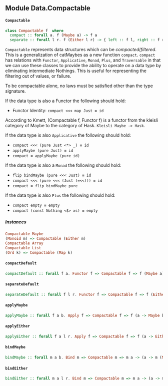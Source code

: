 ## Module Data.Compactable

#### `Compactable`

``` purescript
class Compactable f  where
  compact :: forall a. f (Maybe a) -> f a
  separate :: forall l r. f (Either l r) -> { left :: f l, right :: f r }
```

`Compactable` represents data structures which can be _compacted_/_filtered_.
This is a generalization of catMaybes as a new function `compact`. `compact`
has relations with `Functor`, `Applicative`, `Monad`, `Plus`, and `Traversable`
in that we can use these classes to provide the ability to operate on a data type
by eliminating intermediate Nothings. This is useful for representing the
filtering out of values, or failure.

To be compactable alone, no laws must be satisfied other than the type signature.

If the data type is also a Functor the following should hold:

- Functor Identity: `compact <<< map Just ≡ id`

According to Kmett, (Compactable f, Functor f) is a functor from the
kleisli category of Maybe to the category of Hask.
`Kleisli Maybe -> Hask`.

If the data type is also `Applicative` the following should hold:

- `compact <<< (pure Just <*> _) ≡ id`
- `applyMaybe (pure Just) ≡ id`
- `compact ≡ applyMaybe (pure id)`

If the data type is also a `Monad` the following should hold:

- `flip bindMaybe (pure <<< Just) ≡ id`
- `compact <<< (pure <<< (Just (=<<))) ≡ id`
- `compact ≡ flip bindMaybe pure`

If the data type is also `Plus` the following should hold:

- `compact empty ≡ empty`
- `compact (const Nothing <$> xs) ≡ empty`

##### Instances
``` purescript
Compactable Maybe
(Monoid m) => Compactable (Either m)
Compactable Array
Compactable List
(Ord k) => Compactable (Map k)
```

#### `compactDefault`

``` purescript
compactDefault :: forall f a. Functor f => Compactable f => f (Maybe a) -> f a
```

#### `separateDefault`

``` purescript
separateDefault :: forall f l r. Functor f => Compactable f => f (Either l r) -> { left :: f l, right :: f r }
```

#### `applyMaybe`

``` purescript
applyMaybe :: forall f a b. Apply f => Compactable f => f (a -> Maybe b) -> f a -> f b
```

#### `applyEither`

``` purescript
applyEither :: forall f a l r. Apply f => Compactable f => f (a -> Either l r) -> f a -> { left :: f l, right :: f r }
```

#### `bindMaybe`

``` purescript
bindMaybe :: forall m a b. Bind m => Compactable m => m a -> (a -> m (Maybe b)) -> m b
```

#### `bindEither`

``` purescript
bindEither :: forall m a l r. Bind m => Compactable m => m a -> (a -> m (Either l r)) -> { left :: m l, right :: m r }
```


